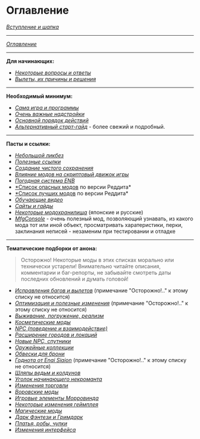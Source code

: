 # Оглавление

[*Вступление и шапка*](00_Вступление_и_шапка.md)

------

[*Оглавление*](01_Оглавление.md)

------

**Для начинающих:**

+ [*Некоторые вопросы и ответы*](01_For_Beginners/01_Некоторые_вопросы_и_ответы.md)
+ [*Вылеты, их причины и решения*](01_For_Beginners/02_Вылеты_их_причины_и_решения.md)

------

**Необходимый минимум:**

+ [*Сама игра и программы*](02_Minimum/01_Сама_игра_и_программы.md)
+ [*Очень важные надстройки*](02_Minimum/02_Очень_важные_надстройки.md)
+ [*Основной порядок действий*](02_Minimum/03_Основной_порядок_действий.md)
+ [*Альтернативный старт-гайд*](02_Minimum/04_Альтернативный_старт_гайд.md) - более свежий и подробный.

------

**Пасты и ссылки:**

+ [*Небольшой ликбез*](03_Texts_And_Links/01_Небольшой_ликбез.md)
+ [*Полезные ссылки*](03_Texts_And_Links/02_Полезные_ссылки.md)
+ [*Создание чистого сохранения*](03_Texts_And_Links/03_Создание_чистого_сохранения.md)
+ [*Влияние модов на скриптовый движок игры*](03_Texts_And_Links/04_Влияние_модов_на_скриптовый_движок_игры.md)
+ [*Погодная система ENB*](03_Texts_And_Links/05_Погодная_система_ENB.md)
+ [*Список опасных модов](https://www.reddit.com/r/skyrimmods/wiki/dangerous_mods_masterlist) по версии Реддита*
+ [*Список лучших модов](https://www.reddit.com/r/skyrimmods/wiki/best_mods_for) по версии Реддита*
+ [*Обучающие видео*](/00_Resources/01_Обучение_основам.md)
+ [*Сайты и гайды*](/00_Resources/02_Сайты_и_гайды.md)
+ [*Некоторые модохранилища*](../00_Resources/03_Модохранилища.md) (японские и русские)
+ [*MfgConsole*](http://www.nexusmods.com/skyrim/mods/44596/?) - очень полезный мод, позволяющий узнавать, из какого мода тот или иной объект, просматривать харатеристики, перки, заклинания неписей - незаменим при тестировании и отладке

------

**Тематические подборки от анона:**

> Осторожно! Некоторые моды в этих списках морально или технически устарели! Внимательно читайте описания, комментарии и баг-репорты, не забывайте смотреть даты последних обновлений и думать головой!

+ [*Исправления багов и вылетов*](04_Anon_Collection/18_Исправления_багов_и_вылетов.md) (примечание "Осторожно!.." к этому списку не относится)
+ [*Оптимизация и полезные изменения*](04_Anon_Collection/20_Оптимизация_и_полезные_изменения.md) (примечание "Осторожно!.." к этому списку не относится)
+ [*Выживание, погружение, реализм*](04_Anon_Collection/01_Выживание_погружение_реализм.md)
+ [*Косметические моды*](04_Anon_Collection/02_Косметические_моды.md)
+ [*NPC (поведение и взаимодействие)*](04_Anon_Collection/03_NPC_поведение_и_взаимодействие.md)
+ [*Расширение городов и локаций*](04_Anon_Collection/04_Расширение_городов_и_локаций.md)
+ [*Новые NPC, спутники*](04_Anon_Collection/05_Новые_NPC_спутники.md)
+ [*Оружейные коллекции*](04_Anon_Collection/06_Оружейные_коллекции.md)
+ [*Обвески для брони*](04_Anon_Collection/07_Обвески_для_брони.md)
+ [*Годнота от Enai Siaion*](04_Anon_Collection/08_Годнота_от_Enai_Siaion.md) (примечание "Осторожно!.." к этому списку не относится)
+ [*Шляпы ведьм и колдунов*](04_Anon_Collection/09_Шляпы_ведьм_и_колдунов.md)
+ [*Уголок начинающего некроманта*](04_Anon_Collection/10_Уголок_начинающего_некроманта.md)
+ [*Изменения торговли*](04_Anon_Collection/11_Изменения_торговли.md)
+ [*Воровские моды*](04_Anon_Collection/12_Воровские_моды.md)
+ [*Игровые элементы Морровинда*](04_Anon_Collection/13_Игровые_элементы_Морровинда.md)
+ [*Некоторые изменения геймплея*](04_Anon_Collection/14_Некоторые_изменения_геймплея.md)
+ [*Магические моды*](04_Anon_Collection/15_Магические_моды.md)
+ [*Дарк Фэнтези и Гримдарк*](04_Anon_Collection/16_Дарк_Фэнтези_и_Гримдарк.md)
+ [*Платья, робы, чулки*](04_Anon_Collection/17_Платья_робы_чулки.md)
+ [*Изменения интерфейса*](04_Anon_Collection/19_Изменения_интерфейса.md)

